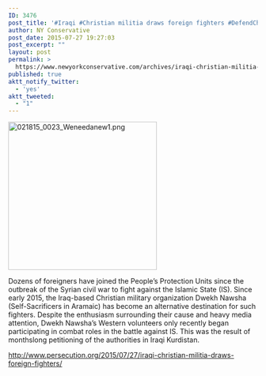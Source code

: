 ```yaml
---
ID: 3476
post_title: '#Iraqi #Christian militia draws foreign fighters #DefendChristendom #tcot #Crusades #PJNET'
author: NY Conservative
post_date: 2015-07-27 19:27:03
post_excerpt: ""
layout: post
permalink: >
  https://www.newyorkconservative.com/archives/iraqi-christian-militia-draws-foreign-fighters-defendchristendom-tcot-crusades-pjnet/
published: true
aktt_notify_twitter:
  - 'yes'
aktt_tweeted:
  - "1"
---
```

<a href="http://newyorkconservative.s3.amazonaws.com/wp-content/uploads/2015/02/021815_0023_Weneedanew1.png"><img class="alignnone size-medium wp-image-2943" src="http://newyorkconservative.s3.amazonaws.com/wp-content/uploads/2015/02/021815_0023_Weneedanew1-300x300.png" alt="021815_0023_Weneedanew1.png" width="300" height="300" /></a>

Dozens of foreigners have joined the People’s Protection Units since the outbreak of the Syrian civil war to fight against the Islamic State (IS). Since early 2015, the Iraq-based Christian military organization Dwekh Nawsha (Self-Sacrificers in Aramaic) has become an alternative destination for such fighters. Despite the enthusiasm surrounding their cause and heavy media attention, Dwekh Nawsha’s Western volunteers only recently began participating in combat roles in the battle against IS. This was the result of monthslong petitioning of the authorities in Iraqi Kurdistan.

<a href="http://www.persecution.org/2015/07/27/iraqi-christian-militia-draws-foreign-fighters/">http://www.persecution.org/2015/07/27/iraqi-christian-militia-draws-foreign-fighters/</a>

&nbsp;